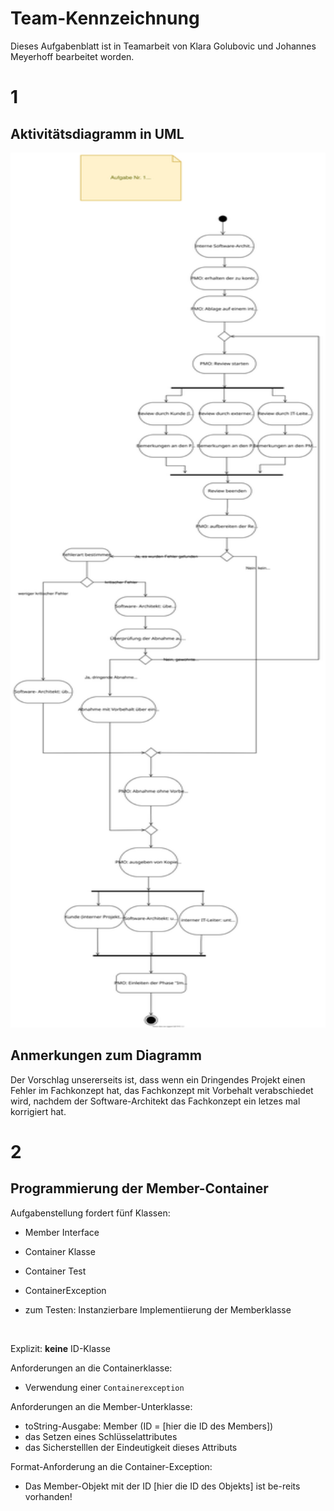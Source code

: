# Team-Kennzeichnung
Dieses Aufgabenblatt ist in Teamarbeit von Klara Golubovic und Johannes Meyerhoff bearbeitet worden.
# 1
## Aktivitätsdiagramm in UML
<p>
<img src="images/Abgabe.svg" alt="Aktivitätsdiagramm"
	title="Aktivitätsdiagramm der Abgabe" width="100%" height="80%" style="max-height:1400px" />
</p>

## Anmerkungen zum Diagramm
Der Vorschlag unsererseits ist, dass wenn ein Dringendes Projekt einen Fehler im Fachkonzept hat, das Fachkonzept mit Vorbehalt verabschiedet wird, nachdem der Software-Architekt das Fachkonzept ein letzes mal korrigiert hat.
# 2
## Programmierung der Member-Container
Aufgabenstellung fordert fünf Klassen:
- Member Interface
- Container Klasse
- Container Test
- ContainerException
- zum Testen: Instanzierbare Implementiierung der Memberklasse
  
  </br>

Explizit: __keine__ ID-Klasse 

Anforderungen an die Containerklasse: 
- Verwendung einer ``Containerexception``

Anforderungen an die Member-Unterklasse: 
- toString-Ausgabe: Member (ID = [hier die ID des Members])
- das Setzen eines Schlüsselattributes
- das Sicherstelllen der Eindeutigkeit dieses Attributs

Format-Anforderung an die Container-Exception:
- Das Member-Objekt mit der ID [hier die ID des Objekts] ist be-reits vorhanden!
